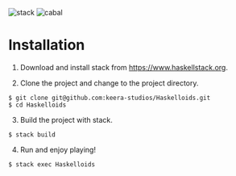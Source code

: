![stack](https://github.com/haskell-game-archives/Haskelloids/workflows/stack/badge.svg)
![cabal](https://github.com/haskell-game-archives/Haskelloids/workflows/cabal/badge.svg)

# Installation

1. Download and install stack from <https://www.haskellstack.org>.

2. Clone the project and change to the project directory.

```
$ git clone git@github.com:keera-studios/Haskelloids.git
$ cd Haskelloids
```

3. Build the project with stack.

`$ stack build`

4. Run and enjoy playing!

`$ stack exec Haskelloids`

